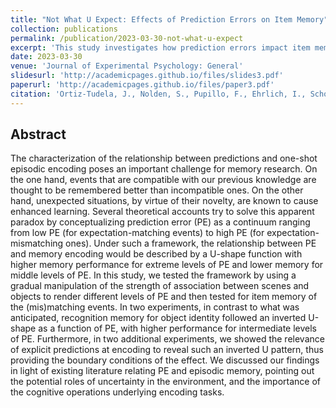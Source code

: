 ```yaml
---
title: "Not What U Expect: Effects of Prediction Errors on Item Memory"
collection: publications
permalink: /publication/2023-03-30-not-what-u-expect
excerpt: 'This study investigates how prediction errors impact item memory, revealing an inverted U-shape function with better memory performance for intermediate levels of prediction error.'
date: 2023-03-30
venue: 'Journal of Experimental Psychology: General'
slidesurl: 'http://academicpages.github.io/files/slides3.pdf'
paperurl: 'http://academicpages.github.io/files/paper3.pdf'
citation: 'Ortiz-Tudela, J., Nolden, S., Pupillo, F., Ehrlich, I., Schommartz, I., Turan, G., & Shing, Y. L. (2023). &quot;Not What U Expect: Effects of Prediction Errors on Item Memory.&quot; <i>Journal of Experimental Psychology: General</i>. 152(8), 2160–2176.'
---
```


## Abstract

The characterization of the relationship between predictions and one-shot episodic encoding poses an important challenge for memory research. On the one hand, events that are compatible with our previous knowledge are thought to be remembered better than incompatible ones. On the other hand, unexpected situations, by virtue of their novelty, are known to cause enhanced learning. Several theoretical accounts try to solve this apparent paradox by conceptualizing prediction error (PE) as a continuum ranging from low PE (for expectation-matching events) to high PE (for expectation-mismatching ones). Under such a framework, the relationship between PE and memory encoding would be described by a U-shape function with higher memory performance for extreme levels of PE and lower memory for middle levels of PE. In this study, we tested the framework by using a gradual manipulation of the strength of association between scenes and objects to render different levels of PE and then tested for item memory of the (mis)matching events. In two experiments, in contrast to what was anticipated, recognition memory for object identity followed an inverted U-shape as a function of PE, with higher performance for intermediate levels of PE. Furthermore, in two additional experiments, we showed the relevance of explicit predictions at encoding to reveal such an inverted U pattern, thus providing the boundary conditions of the effect. We discussed our findings in light of existing literature relating PE and episodic memory, pointing out the potential roles of uncertainty in the environment, and the importance of the cognitive operations underlying encoding tasks.
